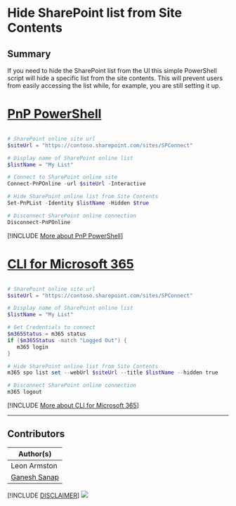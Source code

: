 

# Hide SharePoint list from Site Contents

## Summary

If you need to hide the SharePoint list from the UI this simple PowerShell script will hide a specific list from the site contents. This will prevent users from easily accessing the list while, for example, you are still setting it up.
 
# [PnP PowerShell](#tab/pnpps)

```powershell

# SharePoint online site url
$siteUrl = "https://contoso.sharepoint.com/sites/SPConnect"

# Display name of SharePoint online list
$listName = "My List"

# Connect to SharePoint online site
Connect-PnPOnline -url $siteUrl -Interactive

# Hide SharePoint online list from Site Contents
Set-PnPList -Identity $listName -Hidden $true

# Disconnect SharePoint online connection
Disconnect-PnPOnline

```

[!INCLUDE [More about PnP PowerShell](../../docfx/includes/MORE-PNPPS.md)]

# [CLI for Microsoft 365](#tab/cli-m365-ps)

```powershell

# SharePoint online site url
$siteUrl = "https://contoso.sharepoint.com/sites/SPConnect"

# Display name of SharePoint online list
$listName = "My List"

# Get Credentials to connect
$m365Status = m365 status
if ($m365Status -match "Logged Out") {
   m365 login
}

# Hide SharePoint online list from Site Contents
m365 spo list set --webUrl $siteUrl --title $listName --hidden true

# Disconnect SharePoint online connection
m365 logout

```
[!INCLUDE [More about CLI for Microsoft 365](../../docfx/includes/MORE-CLIM365.md)]

***

## Contributors

| Author(s) |
|-----------|
| Leon Armston |
| [Ganesh Sanap](https://ganeshsanapblogs.wordpress.com/about) |


[!INCLUDE [DISCLAIMER](../../docfx/includes/DISCLAIMER.md)]
<img src="https://m365-visitor-stats.azurewebsites.net/script-samples/scripts/spo-hide-list-from-site-contents" aria-hidden="true" />